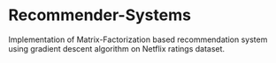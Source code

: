 # Recommender-Systems
Implementation of Matrix-Factorization based recommendation system using gradient descent algorithm on Netflix ratings dataset.
